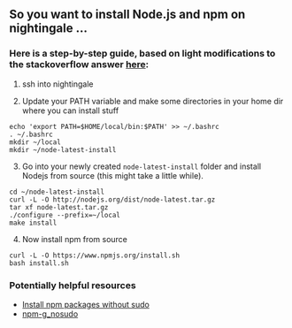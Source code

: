 ## So you want to install Node.js and npm on nightingale ...

### Here is a step-by-step guide, based on light modifications to the stackoverflow answer [here](https://askubuntu.com/questions/981799/how-to-install-node-js-without-sudo-access-but-with-npm-1-3-10-installed):
1. ssh into nightingale

2. Update your PATH variable and make some directories in your home dir where you can install stuff
```
echo 'export PATH=$HOME/local/bin:$PATH' >> ~/.bashrc
. ~/.bashrc
mkdir ~/local
mkdir ~/node-latest-install
```
3. Go into your newly created `node-latest-install` folder and install Nodejs from source (this might take a little while).
```
cd ~/node-latest-install
curl -L -O http://nodejs.org/dist/node-latest.tar.gz
tar xf node-latest.tar.gz
./configure --prefix=~/local
make install 
```
4. Now install npm from source
```
curl -L -O https://www.npmjs.org/install.sh
bash install.sh
```


### Potentially helpful resources
* [Install npm packages without sudo](https://github.com/sindresorhus/guides/blob/main/npm-global-without-sudo.md)
* [npm-g_nosudo](https://github.com/glenpike/npm-g_nosudo)

